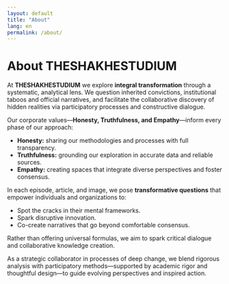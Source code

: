 ```yaml
---
layout: default
title: "About"
lang: en
permalink: /about/
---
```


# About THESHAKHESTUDIUM

At **THESHAKHESTUDIUM** we explore **integral transformation** through a systematic, analytical lens. We question inherited convictions, institutional taboos and official narratives, and facilitate the collaborative discovery of hidden realities via participatory processes and constructive dialogue.

Our corporate values—**Honesty, Truthfulness, and Empathy**—inform every phase of our approach:

- **Honesty:** sharing our methodologies and processes with full transparency.  
- **Truthfulness:** grounding our exploration in accurate data and reliable sources.  
- **Empathy:** creating spaces that integrate diverse perspectives and foster consensus.  

In each episode, article, and image, we pose **transformative questions** that empower individuals and organizations to:
- Spot the cracks in their mental frameworks.  
- Spark disruptive innovation.  
- Co-create narratives that go beyond comfortable consensus.  

Rather than offering universal formulas, we aim to spark critical dialogue and collaborative knowledge creation.  

As a strategic collaborator in processes of deep change, we blend rigorous analysis with participatory methods—supported by academic rigor and thoughtful design—to guide evolving perspectives and inspired action.
